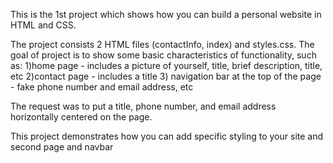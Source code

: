 This is the 1st project which shows how you can build a personal website in HTML and CSS. 

The project consists 2 HTML files (contactInfo, index) and styles.css. 
The goal of project is to show some basic characteristics of functionality, such as: 
1)home page - includes a picture of yourself, title, brief description, title, etc
2)contact page - includes a title
3) navigation bar at the top of the page -  fake phone number and email address, etc

The request was to put a title, phone number, and email address horizontally centered on the page. 

This project demonstrates how you can add specific styling to your site and second page and navbar

